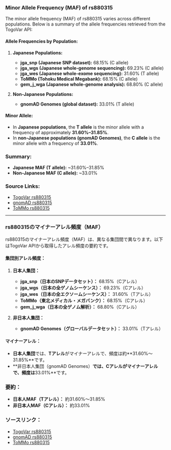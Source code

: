 ### Minor Allele Frequency (MAF) of rs880315

The minor allele frequency (MAF) of rs880315 varies across different populations. Below is a summary of the allele frequencies retrieved from the TogoVar API:

#### Allele Frequencies by Population:
1. **Japanese Populations:**
   - **jga_snp (Japanese SNP dataset):** 68.15% (C allele)
   - **jga_wgs (Japanese whole-genome sequencing):** 69.23% (C allele)
   - **jga_wes (Japanese whole-exome sequencing):** 31.60% (T allele)
   - **ToMMo (Tohoku Medical Megabank):** 68.15% (C allele)
   - **gem_j_wga (Japanese whole-genome analysis):** 68.80% (C allele)

2. **Non-Japanese Populations:**
   - **gnomAD Genomes (global dataset):** 33.01% (T allele)

#### Minor Allele:
- In **Japanese populations**, the **T allele** is the minor allele with a frequency of approximately **31.60%–31.85%**.
- In **non-Japanese populations (gnomAD Genomes)**, the **C allele** is the minor allele with a frequency of **33.01%**.

### Summary:
- **Japanese MAF (T allele):** ~31.60%–31.85%
- **Non-Japanese MAF (C allele):** ~33.01%

### Source Links:
- [TogoVar rs880315](https://togovar.org/variant/tgv344062)
- [gnomAD rs880315](https://gnomad.broadinstitute.org/variant/1-10736809-T-C?dataset=gnomad_r4)
- [ToMMo rs880315](https://jmorp.megabank.tohoku.ac.jp/search?query=1%3A10736809)

---

### rs880315のマイナーアレル頻度（MAF）

rs880315のマイナーアレル頻度（MAF）は、異なる集団間で異なります。以下はTogoVar APIから取得したアレル頻度の要約です。

#### 集団別アレル頻度：
1. **日本人集団：**
   - **jga_snp（日本のSNPデータセット）：** 68.15%（Cアレル）
   - **jga_wgs（日本の全ゲノムシーケンス）：** 69.23%（Cアレル）
   - **jga_wes（日本の全エクソームシーケンス）：** 31.60%（Tアレル）
   - **ToMMo（東北メディカル・メガバンク）：** 68.15%（Cアレル）
   - **gem_j_wga（日本の全ゲノム解析）：** 68.80%（Cアレル）

2. **非日本人集団：**
   - **gnomAD Genomes（グローバルデータセット）：** 33.01%（Tアレル）

#### マイナーアレル：
- **日本人集団**では、**Tアレル**がマイナーアレルで、頻度は約**31.60%～31.85%**です。
- **非日本人集団（gnomAD Genomes）**では、**Cアレル**がマイナーアレルで、頻度は**33.01%**です。

### 要約：
- **日本人MAF（Tアレル）：** 約31.60%～31.85%
- **非日本人MAF（Cアレル）：** 約33.01%

### ソースリンク：
- [TogoVar rs880315](https://togovar.org/variant/tgv344062)
- [gnomAD rs880315](https://gnomad.broadinstitute.org/variant/1-10736809-T-C?dataset=gnomad_r4)
- [ToMMo rs880315](https://jmorp.megabank.tohoku.ac.jp/search?query=1%3A10736809)